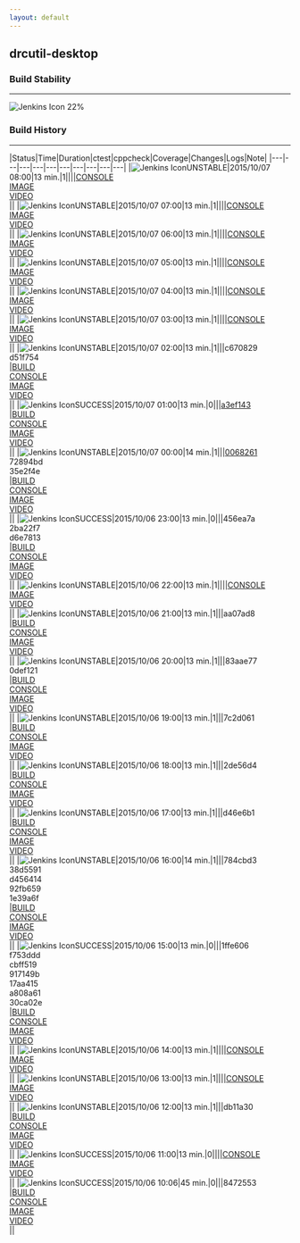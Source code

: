 ```yaml
---
layout: default
---
```

## drcutil-desktop
### Build Stability
___
![Jenkins Icon](http://jenkinshrg.github.io/images/48x48/health-20to39.png)
22%
  
### Build History
___
|Status|Time|Duration|<span class='badge'>ctest</span>|<span class='badge'>cppcheck</span>|Coverage|Changes|Logs|Note|
|---|---|---|---|---|---|---|---|---|---|
|![Jenkins Icon](http://jenkinshrg.github.io/images/24x24/yellow.png)UNSTABLE|2015/10/07 08:00|13 min.|1||||[CONSOLE](https://drive.google.com/file/d/0B54sHwaxmuM4Ti10cGtaU3J1SWs/view?usp=drivesdk)<br>[IMAGE](https://drive.google.com/file/d/0B54sHwaxmuM4RGVsbm9OSWVKY28/view?usp=drivesdk)<br>[VIDEO](https://drive.google.com/file/d/0B54sHwaxmuM4VThjQWh0NTVxd3M/view?usp=drivesdk)<br>||
|![Jenkins Icon](http://jenkinshrg.github.io/images/24x24/yellow.png)UNSTABLE|2015/10/07 07:00|13 min.|1||||[CONSOLE](https://drive.google.com/file/d/0B54sHwaxmuM4MDBrbmc2T1Z5dmM/view?usp=drivesdk)<br>[IMAGE](https://drive.google.com/file/d/0B54sHwaxmuM4cFhXaGlycEdwY3M/view?usp=drivesdk)<br>[VIDEO](https://drive.google.com/file/d/0B54sHwaxmuM4SHhuLWdPVTM4Q3M/view?usp=drivesdk)<br>||
|![Jenkins Icon](http://jenkinshrg.github.io/images/24x24/yellow.png)UNSTABLE|2015/10/07 06:00|13 min.|1||||[CONSOLE](https://drive.google.com/file/d/0B54sHwaxmuM4Z0RvaFMzakdudG8/view?usp=drivesdk)<br>[IMAGE](https://drive.google.com/file/d/0B54sHwaxmuM4X29TNmFsYzhSV00/view?usp=drivesdk)<br>[VIDEO](https://drive.google.com/file/d/0B54sHwaxmuM4c3ZuQkVybTdTVWs/view?usp=drivesdk)<br>||
|![Jenkins Icon](http://jenkinshrg.github.io/images/24x24/yellow.png)UNSTABLE|2015/10/07 05:00|13 min.|1||||[CONSOLE](https://drive.google.com/file/d/0B54sHwaxmuM4QnJJZkJIUXMtVXc/view?usp=drivesdk)<br>[IMAGE](https://drive.google.com/file/d/0B54sHwaxmuM4Q1ZWVlV2bVlaaWc/view?usp=drivesdk)<br>[VIDEO](https://drive.google.com/file/d/0B54sHwaxmuM4WDJoNjhMRXI3aHM/view?usp=drivesdk)<br>||
|![Jenkins Icon](http://jenkinshrg.github.io/images/24x24/yellow.png)UNSTABLE|2015/10/07 04:00|13 min.|1||||[CONSOLE](https://drive.google.com/file/d/0B54sHwaxmuM4WWFRLUxxWVNaX00/view?usp=drivesdk)<br>[IMAGE](https://drive.google.com/file/d/0B54sHwaxmuM4VC05UHZRS002NUk/view?usp=drivesdk)<br>[VIDEO](https://drive.google.com/file/d/0B54sHwaxmuM4WVJSUVZDc1VEbTQ/view?usp=drivesdk)<br>||
|![Jenkins Icon](http://jenkinshrg.github.io/images/24x24/yellow.png)UNSTABLE|2015/10/07 03:00|13 min.|1||||[CONSOLE](https://drive.google.com/file/d/0B54sHwaxmuM4NFJFVzF2UWpRTGs/view?usp=drivesdk)<br>[IMAGE](https://drive.google.com/file/d/0B54sHwaxmuM4WU9KVUtRRXZxX0k/view?usp=drivesdk)<br>[VIDEO](https://drive.google.com/file/d/0B54sHwaxmuM4QUpCeEY1d0xGMlE/view?usp=drivesdk)<br>||
|![Jenkins Icon](http://jenkinshrg.github.io/images/24x24/yellow.png)UNSTABLE|2015/10/07 02:00|13 min.|1|||c670829<br>d51f754<br>|[BUILD](https://drive.google.com/file/d/0B54sHwaxmuM4TlNTSGdfM0Z5MlE/view?usp=drivesdk)<br>[CONSOLE](https://drive.google.com/file/d/0B54sHwaxmuM4cG9sRE1tX195dUU/view?usp=drivesdk)<br>[IMAGE](https://drive.google.com/file/d/0B54sHwaxmuM4eVg2anBqMmRXQUE/view?usp=drivesdk)<br>[VIDEO](https://drive.google.com/file/d/0B54sHwaxmuM4b3VBOEcwZThaNUU/view?usp=drivesdk)<br>||
|![Jenkins Icon](http://jenkinshrg.github.io/images/24x24/blue.png)SUCCESS|2015/10/07 01:00|13 min.|0|||[a3ef143](https://github.com/jvrc/JVRCPlugin/commit/a3ef143)<br>|[BUILD](https://drive.google.com/file/d/0B54sHwaxmuM4S0VNYmFWdXhMeEU/view?usp=drivesdk)<br>[CONSOLE](https://drive.google.com/file/d/0B54sHwaxmuM4Tm1sVEhPY1JDbHc/view?usp=drivesdk)<br>[IMAGE](https://drive.google.com/file/d/0B54sHwaxmuM4VGI5V3RXajF5Zmc/view?usp=drivesdk)<br>[VIDEO](https://drive.google.com/file/d/0B54sHwaxmuM4enRwcU8zOWlZOUU/view?usp=drivesdk)<br>||
|![Jenkins Icon](http://jenkinshrg.github.io/images/24x24/yellow.png)UNSTABLE|2015/10/07 00:00|14 min.|1|||[0068261](https://github.com/jrl-umi3218/hrpsys-humanoid/commit/0068261)<br>72894bd<br>35e2f4e<br>|[BUILD](https://drive.google.com/file/d/0B54sHwaxmuM4bnRrTy1WZDduREU/view?usp=drivesdk)<br>[CONSOLE](https://drive.google.com/file/d/0B54sHwaxmuM4UUJHYlJ1MGI5eWM/view?usp=drivesdk)<br>[IMAGE](https://drive.google.com/file/d/0B54sHwaxmuM4UFBvVXR0b2FVaW8/view?usp=drivesdk)<br>[VIDEO](https://drive.google.com/file/d/0B54sHwaxmuM4amdBMzlXSzExVDA/view?usp=drivesdk)<br>||
|![Jenkins Icon](http://jenkinshrg.github.io/images/24x24/blue.png)SUCCESS|2015/10/06 23:00|13 min.|0|||456ea7a<br>2ba22f7<br>d6e7813<br>|[BUILD](https://drive.google.com/file/d/0B54sHwaxmuM4UTUyQzZXU1A1M0U/view?usp=drivesdk)<br>[CONSOLE](https://drive.google.com/file/d/0B54sHwaxmuM4S1ZLdDNmOHlJemc/view?usp=drivesdk)<br>[IMAGE](https://drive.google.com/file/d/0B54sHwaxmuM4YWgxR3lNVEdUSk0/view?usp=drivesdk)<br>[VIDEO](https://drive.google.com/file/d/0B54sHwaxmuM4V1hEc2hHVHFDYU0/view?usp=drivesdk)<br>||
|![Jenkins Icon](http://jenkinshrg.github.io/images/24x24/yellow.png)UNSTABLE|2015/10/06 22:00|13 min.|1||||[CONSOLE](https://drive.google.com/file/d/0B54sHwaxmuM4bHZEMnBlM3BaYlE/view?usp=drivesdk)<br>[IMAGE](https://drive.google.com/file/d/0B54sHwaxmuM4NjctNHlvT1RFWG8/view?usp=drivesdk)<br>[VIDEO](https://drive.google.com/file/d/0B54sHwaxmuM4ZTViSmxoUm9VWUE/view?usp=drivesdk)<br>||
|![Jenkins Icon](http://jenkinshrg.github.io/images/24x24/yellow.png)UNSTABLE|2015/10/06 21:00|13 min.|1|||aa07ad8<br>|[BUILD](https://drive.google.com/file/d/0B54sHwaxmuM4VVVabk5GbEJPZjg/view?usp=drivesdk)<br>[CONSOLE](https://drive.google.com/file/d/0B54sHwaxmuM4OFdLR1JyMFFTWVU/view?usp=drivesdk)<br>[IMAGE](https://drive.google.com/file/d/0B54sHwaxmuM4eDg5QmtrWlNCU2s/view?usp=drivesdk)<br>[VIDEO](https://drive.google.com/file/d/0B54sHwaxmuM4YWx5bHAzRGtpSG8/view?usp=drivesdk)<br>||
|![Jenkins Icon](http://jenkinshrg.github.io/images/24x24/yellow.png)UNSTABLE|2015/10/06 20:00|13 min.|1|||83aae77<br>0def121<br>|[BUILD](https://drive.google.com/file/d/0B54sHwaxmuM4U1oydWlVU2hsOU0/view?usp=drivesdk)<br>[CONSOLE](https://drive.google.com/file/d/0B54sHwaxmuM4YXMzV2RRMUR2cXM/view?usp=drivesdk)<br>[IMAGE](https://drive.google.com/file/d/0B54sHwaxmuM4MDNnTXNFa1JhREk/view?usp=drivesdk)<br>[VIDEO](https://drive.google.com/file/d/0B54sHwaxmuM4ZDB6NHlXdWp3bVU/view?usp=drivesdk)<br>||
|![Jenkins Icon](http://jenkinshrg.github.io/images/24x24/yellow.png)UNSTABLE|2015/10/06 19:00|13 min.|1|||7c2d061<br>|[BUILD](https://drive.google.com/file/d/0B54sHwaxmuM4U0hHSUxELWE3VEk/view?usp=drivesdk)<br>[CONSOLE](https://drive.google.com/file/d/0B54sHwaxmuM4bEN0YTN2d21jVmM/view?usp=drivesdk)<br>[IMAGE](https://drive.google.com/file/d/0B54sHwaxmuM4ZTc2Ni0ybUh1cDg/view?usp=drivesdk)<br>[VIDEO](https://drive.google.com/file/d/0B54sHwaxmuM4ekQ3YzBBMk1EX2M/view?usp=drivesdk)<br>||
|![Jenkins Icon](http://jenkinshrg.github.io/images/24x24/yellow.png)UNSTABLE|2015/10/06 18:00|13 min.|1|||2de56d4<br>|[BUILD](https://drive.google.com/file/d/0B54sHwaxmuM4MWZ0VGVvcHVVS2s/view?usp=drivesdk)<br>[CONSOLE](https://drive.google.com/file/d/0B54sHwaxmuM4Nm4ybGVNX3AwZkU/view?usp=drivesdk)<br>[IMAGE](https://drive.google.com/file/d/0B54sHwaxmuM4bFFYSHFvaGUtREk/view?usp=drivesdk)<br>[VIDEO](https://drive.google.com/file/d/0B54sHwaxmuM4bzVnU0M2UzlDbzA/view?usp=drivesdk)<br>||
|![Jenkins Icon](http://jenkinshrg.github.io/images/24x24/yellow.png)UNSTABLE|2015/10/06 17:00|13 min.|1|||d46e6b1<br>|[BUILD](https://drive.google.com/file/d/0B54sHwaxmuM4RWtOdmNBQkpiQzQ/view?usp=drivesdk)<br>[CONSOLE](https://drive.google.com/file/d/0B54sHwaxmuM4VlU0MGo4UFZaN0E/view?usp=drivesdk)<br>[IMAGE](https://drive.google.com/file/d/0B54sHwaxmuM4VG5lZUpkTWdTM3c/view?usp=drivesdk)<br>[VIDEO](https://drive.google.com/file/d/0B54sHwaxmuM4YWlYSzU2VmxEVmM/view?usp=drivesdk)<br>||
|![Jenkins Icon](http://jenkinshrg.github.io/images/24x24/yellow.png)UNSTABLE|2015/10/06 16:00|14 min.|1|||784cbd3<br>38d5591<br>d456414<br>92fb659<br>1e39a6f<br>|[BUILD](https://drive.google.com/file/d/0B54sHwaxmuM4dXFZZHNSekxYajg/view?usp=drivesdk)<br>[CONSOLE](https://drive.google.com/file/d/0B54sHwaxmuM4bTFUY1FKSWZXSTA/view?usp=drivesdk)<br>[IMAGE](https://drive.google.com/file/d/0B54sHwaxmuM4anJoeFhQTVRVOEk/view?usp=drivesdk)<br>[VIDEO](https://drive.google.com/file/d/0B54sHwaxmuM4OWlFTnVUTjlLRmM/view?usp=drivesdk)<br>||
|![Jenkins Icon](http://jenkinshrg.github.io/images/24x24/blue.png)SUCCESS|2015/10/06 15:00|13 min.|0|||1ffe606<br>f753ddd<br>cbff519<br>917149b<br>17aa415<br>a808a61<br>30ca02e<br>|[BUILD](https://drive.google.com/file/d/0B54sHwaxmuM4TDhaTjZoaFBTZFE/view?usp=drivesdk)<br>[CONSOLE](https://drive.google.com/file/d/0B54sHwaxmuM4S2ZpalRxNkxOSUU/view?usp=drivesdk)<br>[IMAGE](https://drive.google.com/file/d/0B54sHwaxmuM4R2dMQXFFMVZMbk0/view?usp=drivesdk)<br>[VIDEO](https://drive.google.com/file/d/0B54sHwaxmuM4a0RDUkpMVmtwa28/view?usp=drivesdk)<br>||
|![Jenkins Icon](http://jenkinshrg.github.io/images/24x24/yellow.png)UNSTABLE|2015/10/06 14:00|13 min.|1||||[CONSOLE](https://drive.google.com/file/d/0B54sHwaxmuM4dC1lN3VPVVVIcEk/view?usp=drivesdk)<br>[IMAGE](https://drive.google.com/file/d/0B54sHwaxmuM4cENYLTJmV1kxeXc/view?usp=drivesdk)<br>[VIDEO](https://drive.google.com/file/d/0B54sHwaxmuM4VXJoVFI5VFF5c0E/view?usp=drivesdk)<br>||
|![Jenkins Icon](http://jenkinshrg.github.io/images/24x24/yellow.png)UNSTABLE|2015/10/06 13:00|13 min.|1||||[CONSOLE](https://drive.google.com/file/d/0B54sHwaxmuM4Y2ZLTVNndFRPekU/view?usp=drivesdk)<br>[IMAGE](https://drive.google.com/file/d/0B54sHwaxmuM4UUt5MTIyTDI0T2M/view?usp=drivesdk)<br>[VIDEO](https://drive.google.com/file/d/0B54sHwaxmuM4WnZDY0dVenJLOFE/view?usp=drivesdk)<br>||
|![Jenkins Icon](http://jenkinshrg.github.io/images/24x24/yellow.png)UNSTABLE|2015/10/06 12:00|13 min.|1|||db11a30<br>|[BUILD](https://drive.google.com/file/d/0B54sHwaxmuM4Z1VSUmJlQVNGVW8/view?usp=drivesdk)<br>[CONSOLE](https://drive.google.com/file/d/0B54sHwaxmuM4UHBHdlh4aURRbGs/view?usp=drivesdk)<br>[IMAGE](https://drive.google.com/file/d/0B54sHwaxmuM4dTEwUzlyS012eTA/view?usp=drivesdk)<br>[VIDEO](https://drive.google.com/file/d/0B54sHwaxmuM4YXVLSVQwTVZVd1E/view?usp=drivesdk)<br>||
|![Jenkins Icon](http://jenkinshrg.github.io/images/24x24/blue.png)SUCCESS|2015/10/06 11:00|13 min.|0||||[CONSOLE](https://drive.google.com/file/d/0B54sHwaxmuM4a0lIWktucGNkd0k/view?usp=drivesdk)<br>[IMAGE](https://drive.google.com/file/d/0B54sHwaxmuM4TGx4enJJS3lLYzg/view?usp=drivesdk)<br>[VIDEO](https://drive.google.com/file/d/0B54sHwaxmuM4a0xsSW1kbmRKdmM/view?usp=drivesdk)<br>||
|![Jenkins Icon](http://jenkinshrg.github.io/images/24x24/blue.png)SUCCESS|2015/10/06 10:06|45 min.|0|||8472553<br>|[BUILD](https://drive.google.com/file/d/0B54sHwaxmuM4LVBDWU5Gb3ZyTUU/view?usp=drivesdk)<br>[CONSOLE](https://drive.google.com/file/d/0B54sHwaxmuM4ajZocngtVXdsQkk/view?usp=drivesdk)<br>[IMAGE](https://drive.google.com/file/d/0B54sHwaxmuM4WmlNdm5tQmZpNTA/view?usp=drivesdk)<br>[VIDEO](https://drive.google.com/file/d/0B54sHwaxmuM4eVZCdHpsYmtCaXM/view?usp=drivesdk)<br>||
